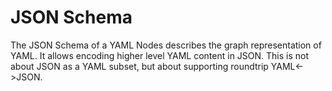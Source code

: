 # JSON Schema

The JSON Schema of a YAML Nodes describes the graph representation of YAML. It allows encoding higher level YAML content in JSON. This is not about JSON as a YAML subset, but about supporting roundtrip YAML<->JSON.
